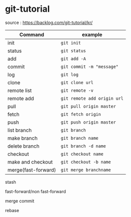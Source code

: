 # git-tutorial

source : https://backlog.com/git-tutorial/kr/

| Command | example |
| --- | --- |
| init | ````git init```` |
| status | ````git status```` |
| add | ````git add -A```` |
| commit | ````git commit -m "message"```` |
| log | ````git log```` |
| clone | ````git clone url```` |
| remote list | ````git remote -v```` |
| remote add | ````git remote add origin url```` |
| pull | ````git pull origin master```` |
| fetch | ````git fetch origin```` |
| push | ````git push origin master```` |
| list branch | ````git branch```` |
| make branch | ````git branch name```` |
| delete branch | ````git branch -d name```` |
| checkout | ````git checkout name```` |
| make and checkout | ````git checkout -b name```` |
| merge(fast-forward) | ````git merge branchname ````|


stash

fast-forward/non fast-forward

merge commit 

rebase
